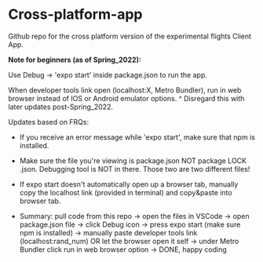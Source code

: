 # Cross-platform-app
Github repo for the cross platform version of the experimental flights Client App. 

**Note for beginners (as of Spring_2022):**

Use Debug -> 'expo start' inside package.json to run the app. 

When developer tools link open (localhost:X, Metro Bundler), run in web browser instead of IOS or Android emulator options. 
^ Disregard this with later updates post-Spring_2022.

Updates based on FRQs: 

- If you receive an error message while 'expo start', make sure that npm is installed. 
- Make sure the file you're viewing is package.json NOT package LOCK .json. Debugging tool is NOT in there. Those two are two different files!
- If expo start doesn't automatically open up a browser tab, manually copy the localhost link (provided in terminal) and copy&paste into browser tab.

- Summary: pull code from this repo -> open the files in VSCode -> open package.json file -> click Debug icon -> press expo start (make sure npm is installed) -> manually paste developer tools link (localhost:rand_num) OR let the browser open it self -> under Metro Bundler click run in web browser option -> DONE, happy coding
